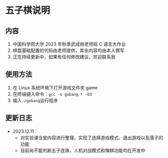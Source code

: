 # 五子棋说明
## 内容
1. 中国科学院大学 2023 年秋季武成岗老师班 C 语言大作业
2. 棋盘基础配置的代码由老师提供，其余内容均由本人撰写
3. 正在持续更新中，如果有任何修改建议，欢迎联系我
## 使用方法
1. 在 Linux 系统环境下打开游戏文件夹 game
2. 在终端键入命令：`gcc -o gobang * -O3`
3. 输入`./gobang`运行程序
## 更新日志
- 2023.12.11：
    - 对实验课当堂内容进行整理，实现了选择游戏模式、退出游戏以及落子的功能
    - 目前尚不能判断五子连珠，人机对战模式和悔棋功能均在开发中
